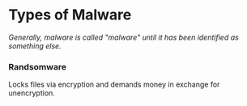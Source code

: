 # Types of Malware
*Generally, malware is called "malware" until it has been identified as something else.* 

### Randsomware
Locks files via encryption and demands money in exchange for unencryption.